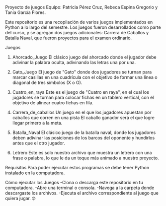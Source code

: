 Proyecto de juegos
Equipo: Patricia Pérez Cruz, Rebeca Espina Gregorio y Tania García Flores.

Este repositorio es una recopilación de varios juegos implementados en Python a lo largo del semestre. Los juegos fueron desarrollados como parte del curso, y se agregan dos juegos adicionales: Carrera de Caballos y Batalla Naval, que fueron proyectos para el examen ordinario.

Juegos
1. Ahorcado_Juego
El clásico juego del ahorcado donde el jugador debe adivinar la palabra oculta, adivinando las letras una por una.

2. Gato_Juego
El juego de "Gato" donde dos jugadores se turnan para marcar casillas en una cuadrícula con el objetivo de formar una línea o diagonal de tres símbolos (X o O).

3. Cuatro_en_raya
Este es el juego de "Cuatro en raya", en el cual los jugadores se turnan para colocar fichas en un tablero vertical, con el objetivo de alinear cuatro fichas en fila.

4. Carrera_de_caballos
Un juego en el que los jugadores apuestan por caballos que corren en una pista El caballo ganador será el que logre llegar primero a la meta.

5. Batalla_Naval
El clásico juego de la batalla naval, donde los jugadores deben adivinar las posiciones de los barcos del oponente y hundirlos antes que el otro jugador.

6. Letrero
Este es solo nuestro archivo que muestra un letrero con una frase o palabra, lo que le da un toque más animado a nuestro proyecto.

Requisitos
Para poder ejecutar estos programas se debe tener Python instalado en la computadora.

Cómo ejecutar los Juegos
    -Clona o descarga este repositorio en tu computadora.
    -Abre una terminal o consola.
    -Navega a la carpeta donde descargaste los archivos.
    -Ejecuta el archivo correspondiente al juego que quiera jugar. 🤓